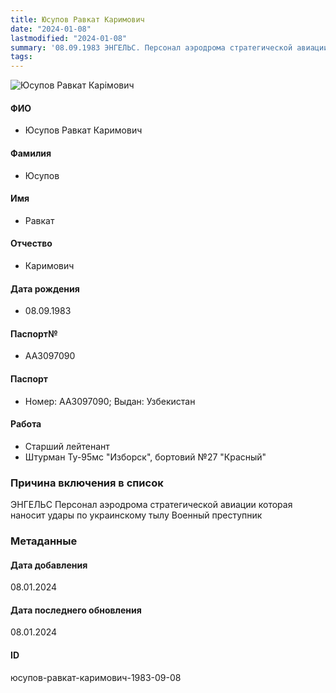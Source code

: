 ```yaml
---
title: Юсупов Равкат Каримович
date: "2024-01-08"
lastmodified: "2024-01-08"
summary: '08.09.1983 ЭНГЕЛЬС. Персонал аэродрома стратегической авиации которая наносит удары по украинскому тылу. Военный преступник'
tags: 
---
```

<!--# pp2-->
<!--## Фигурант-->
<!--### Личные данные-->
<!--#### Фото-->
![Юсупов Равкат Карімович](https://molfar.com/images/optimized/1696948623_160916290.png)
#### ФИО
- Юсупов Равкат Каримович
#### Фамилия
- Юсупов
#### Имя
- Равкат
#### Отчество
- Каримович
#### Дата рождения
- 08.09.1983
#### Паспорт№
- АА3097090
#### Паспорт
- Номер: АА3097090; Выдан: Узбекистан
#### Работа
- Старший лейтенант
- Штурман Ту-95мс "Изборск", бортовий №27 "Красный"
### Причина включения в список
ЭНГЕЛЬС
Персонал аэродрома стратегической авиации которая наносит удары по украинскому тылу
Военный преступник
### Метаданные
#### Дата добавления
08.01.2024
#### Дата последнего обновления
08.01.2024
#### ID
юсупов-равкат-каримович-1983-09-08
<!--## END;-->
